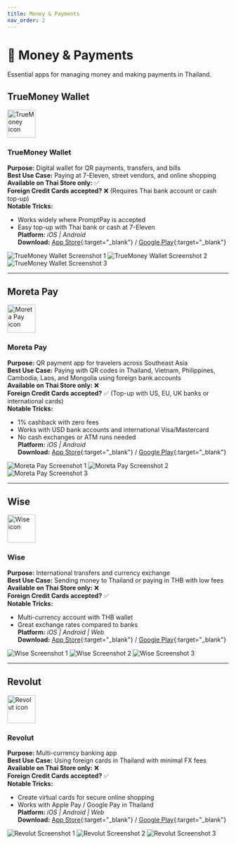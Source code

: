 ```yaml
---
title: Money & Payments
nav_order: 2
---
```


# 💸 Money & Payments

Essential apps for managing money and making payments in Thailand.

## TrueMoney Wallet

<div class="app-header">
<img src="icons/truemoney-wallet.jpg" alt="TrueMoney icon" width="64" height="64" class="app-icon"/>
<h3 class="app-title">TrueMoney Wallet</h3>
</div>

**Purpose:** Digital wallet for QR payments, transfers, and bills  
**Best Use Case:** Paying at 7-Eleven, street vendors, and online shopping  
**Available on Thai Store only:** ✅  
**Foreign Credit Cards accepted?** ❌ (Requires Thai bank account or cash top-up)  
**Notable Tricks:**  
- Works widely where PromptPay is accepted  
- Easy top-up with Thai bank or cash at 7-Eleven  
**Platform:** *iOS | Android*  
**Download:** [App Store](https://apps.apple.com/us/app/truemoney-pay-earn-coins/id663885752){:target="_blank"} / [Google Play](https://play.google.com/store/apps/details?id=th.co.truemoney.wallet){:target="_blank"}

<div class="app-screenshots">
<img src="screenshots/truemoney-wallet-1.jpg" alt="TrueMoney Wallet Screenshot 1" class="app-screenshot"/>
<img src="screenshots/truemoney-wallet-2.jpg" alt="TrueMoney Wallet Screenshot 2" class="app-screenshot"/>
<img src="screenshots/truemoney-wallet-3.jpg" alt="TrueMoney Wallet Screenshot 3" class="app-screenshot"/>
</div>

---

## Moreta Pay

<div class="app-header">
<img src="icons/moreta-pay.png" alt="Moreta Pay icon" width="64" height="64" class="app-icon"/>
<h3 class="app-title">Moreta Pay</h3>
</div>

**Purpose:** QR payment app for travelers across Southeast Asia  
**Best Use Case:** Paying with QR codes in Thailand, Vietnam, Philippines, Cambodia, Laos, and Mongolia using foreign bank accounts  
**Available on Thai Store only:** ❌  
**Foreign Credit Cards accepted?** ✅ (Top-up with US, EU, UK banks or international cards)  
**Notable Tricks:**  
- 1% cashback with zero fees  
- Works with USD bank accounts and international Visa/Mastercard  
- No cash exchanges or ATM runs needed  
**Platform:** *iOS | Android*  
**Download:** [App Store](https://apps.apple.com/us/app/moreta-pay/id6590609636){:target="_blank"} / [Google Play](https://play.google.com/store/apps/details?id=com.moreta.moretamobile){:target="_blank"}

<div class="app-screenshots">
<img src="screenshots/moreta-pay-1.jpg" alt="Moreta Pay Screenshot 1" class="app-screenshot"/>
<img src="screenshots/moreta-pay-2.jpg" alt="Moreta Pay Screenshot 2" class="app-screenshot"/>
<img src="screenshots/moreta-pay-3.jpg" alt="Moreta Pay Screenshot 3" class="app-screenshot"/>
</div>

---

## Wise

<div class="app-header">
<img src="icons/wise.jpg" alt="Wise icon" width="64" height="64" class="app-icon"/>
<h3 class="app-title">Wise</h3>
</div>

**Purpose:** International transfers and currency exchange  
**Best Use Case:** Sending money to Thailand or paying in THB with low fees  
**Available on Thai Store only:** ❌  
**Foreign Credit Cards accepted?** ✅  
**Notable Tricks:**  
- Multi-currency account with THB wallet  
- Great exchange rates compared to banks  
**Platform:** *iOS | Android | Web*  
**Download:** [App Store](https://apps.apple.com/app/wise/id612261027){:target="_blank"} / [Google Play](https://play.google.com/store/apps/details?id=com.transferwise.android){:target="_blank"}

<div class="app-screenshots">
<img src="screenshots/wise-1.jpg" alt="Wise Screenshot 1" class="app-screenshot"/>
<img src="screenshots/wise-2.jpg" alt="Wise Screenshot 2" class="app-screenshot"/>
<img src="screenshots/wise-3.jpg" alt="Wise Screenshot 3" class="app-screenshot"/>
</div>

---

## Revolut

<div class="app-header">
<img src="icons/revolut.jpg" alt="Revolut icon" width="64" height="64" class="app-icon"/>
<h3 class="app-title">Revolut</h3>
</div>

**Purpose:** Multi-currency banking app  
**Best Use Case:** Using foreign cards in Thailand with minimal FX fees  
**Available on Thai Store only:** ❌  
**Foreign Credit Cards accepted?** ✅  
**Notable Tricks:**  
- Create virtual cards for secure online shopping  
- Works with Apple Pay / Google Pay in Thailand  
**Platform:** *iOS | Android | Web*  
**Download:** [App Store](https://apps.apple.com/app/revolut/id932493382){:target="_blank"} / [Google Play](https://play.google.com/store/apps/details?id=com.revolut.revolut){:target="_blank"}

<div class="app-screenshots">
<img src="screenshots/revolut-1.jpg" alt="Revolut Screenshot 1" class="app-screenshot"/>
<img src="screenshots/revolut-2.jpg" alt="Revolut Screenshot 2" class="app-screenshot"/>
<img src="screenshots/revolut-3.jpg" alt="Revolut Screenshot 3" class="app-screenshot"/>
</div>
